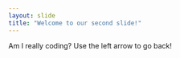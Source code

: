 ```yaml
---
layout: slide
title: "Welcome to our second slide!"
---
```

Am I really coding?
Use the left arrow to go back!
